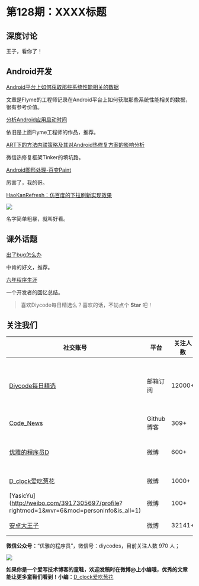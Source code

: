 # 第128期：XXXX标题

## 深度讨论

[]()

王子，看你了！

## Android开发

[Android平台上如何获取那些系统性能相关的数据](https://hujiaweibujidao.github.io/blog/2016/10/16/how-to-get-performance-data-in-android/)

文章是Flyme的工程师记录在Android平台上如何获取那些系统性能相关的数据，很有参考价值。

[分析Android应用启动时间](https://hujiaweibujidao.github.io/blog/2016/11/10/app-launch-time-measurement/)

依旧是上面Flyme工程师的作品，推荐。

[ART下的方法内联策略及其对Android热修复方案的影响分析](http://mp.weixin.qq.com/s?__biz=MzAwNDY1ODY2OQ==&mid=2649286426&idx=1&sn=eb75349c0c3663f10fbdd74ef87be338&chksm=8334c398b4434a8e6933ddb4fda4a4f06c729c7d2ffef37e4598cb90f4602f5310486b7f95ff&scene=0#rd)

微信热修复框架Tinker的填坑路。

[Android图形处理-百变Paint](http://www.haotianyi.win/2016/11/android%E5%9B%BE%E5%BD%A2%E5%A4%84%E7%90%86-%E7%99%BE%E5%8F%98paint.html)

厉害了，我的哥。

[HaoKanRefresh：仿百度的下拉刷新实现效果](https://github.com/android-cjj/HaoKanRefresh)

![](https://camo.githubusercontent.com/76a636f88f939dd114115b5971f638657d20f8bf/687474703a2f2f7777332e73696e61696d672e636e2f6d773639302f376566303166636167773166616267326b32656c696732306275306a64676e692e676966)

名字简单粗暴，就叫好看。

## 课外话题

[出了bug怎么办](http://mp.weixin.qq.com/s/AtPvdNPG3jECO0UZxwhsgw)

中肯的好文，推荐。

[六年程序生涯](http://www.ityouknow.com/%E5%85%AD%E5%B9%B4/2016/11/20/%E5%85%AD%E5%B9%B4%E7%A8%8B%E5%BA%8F%E7%94%9F%E6%B6%AF.html)

一个开发者的回忆总结。

> 喜欢Diycode每日精选么？喜欢的话，不妨点个 **Star** 吧！

## 关注我们

| 社交账号  |  平台  | 关注人数 | 说明 |
| -------- | -------- | -------- | -------- |
| [Diycode每日精选](http://list.qq.com/cgi-bin/qf_invite?id=d469993d2c888e971c0fbb2309c4d84256968386b126b967)|   邮箱订阅  | 12000+ | 每日分享一次Android、iOS、Swfit技术干货  |
| [Code_News](https://github.com/DiyCodes/code_news) |    Github博客  |309+ | 每日邮件推送列表  |
| [优雅的程序员D](http://weibo.com/u/5891258264) |   微博  | 600+ | 官方微博，每日分享开源信息  |
| [D_clock爱吃葱花](http://weibo.com/u/2480694892)  |   微博  | 1000+ | 日报发起人  |
|[YasicYu](http://weibo.com/3917305697/profile? rightmod=1&wvr=6&mod=personinfo&is_all=1)  |   微博  | 100+ | 日报发起人  |
|[安卓大王子](http://weibo.com/apkbus/)   |   微博  | 32141+ | 日报发起人  |



**微信公众号：**“优雅的程序员”，微信号：diycodes，目前关注人数 970 人；

![](http://upload-images.jianshu.io/upload_images/1846413-b42abfa70f909099.jpg?imageMogr2/auto-orient/strip%7CimageView2/2/w/1240)

**如果你是一个爱写技术博客的童鞋，欢迎发稿时在微博@上小编哦，优秀的文章能让更多童鞋们看到！小编：**[D_clock爱吃葱花](http://weibo.com/2480694892/profile?rightmod=1&wvr=6&mod=personinfo&is_all=1)